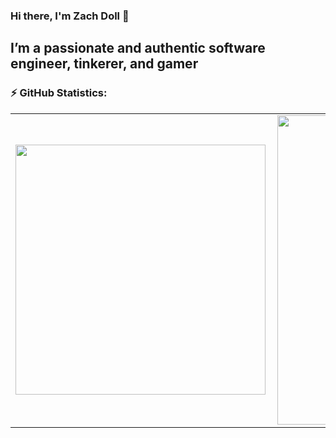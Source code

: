 ### Hi there, I'm Zach Doll 👋

## I’m a passionate and authentic software engineer, tinkerer, and gamer
<!--
**elanmoridin/elanmoridin** is a ✨ _special_ ✨ repository because its `README.md` (this file) appears on your GitHub profile.

Here are some ideas to get you started:

- 🔭 I’m currently working on ...
- 🌱 I’m currently learning ...
- 👯 I’m looking to collaborate on ...
- 🤔 I’m looking for help with ...
- 💬 Ask me about ...
- 📫 How to reach me: ...
- 😄 Pronouns: ...
- ⚡ Fun fact: ...
-->

### ⚡ GitHub Statistics:  
<center>
  <table>
    <tr>
        <td><img width="400px" align="left" src="https://github-readme-stats.vercel.app/api/?username=elanmoridin&hide=html&layout=compact&theme=buefy" /></td>
        <td><img width="495px" align="left" src="https://github-readme-stats.vercel.app/api/top-langs/?username=elanmoridin&hide=html&layout=compact&theme=buefy"/></td>
    </tr>   
  </table>
</center>


